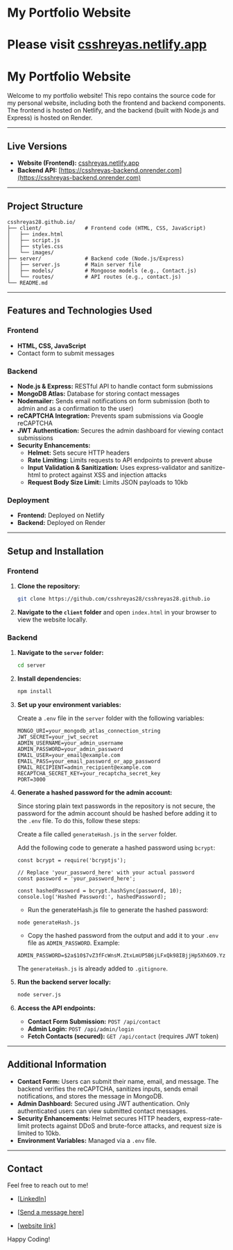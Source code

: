 # My Portfolio Website

# Please visit [csshreyas.netlify.app](https://csshreyas.netlify.app/)

# My Portfolio Website

Welcome to my portfolio website! This repo contains the source code for my personal website, including both the frontend and backend components. The frontend is hosted on Netlify, and the backend (built with Node.js and Express) is hosted on Render.

---

## Live Versions

- **Website (Frontend):** [csshreyas.netlify.app](https://csshreyas.netlify.app/)
- **Backend API:** [https://csshreyas-backend.onrender.com](https://csshreyas-backend.onrender.com)

---

## Project Structure

```
csshreyas28.github.io/
├── client/              # Frontend code (HTML, CSS, JavaScript)
│   ├── index.html
│   ├── script.js
│   ├── styles.css
│   └── images/
├── server/              # Backend code (Node.js/Express)
│   ├── server.js        # Main server file
│   ├── models/          # Mongoose models (e.g., Contact.js)
│   └── routes/          # API routes (e.g., contact.js)
└── README.md
```

---

## Features and Technologies Used

### Frontend
- **HTML, CSS, JavaScript**
- Contact form to submit messages

### Backend
- **Node.js & Express:** RESTful API to handle contact form submissions
- **MongoDB Atlas:** Database for storing contact messages
- **Nodemailer:** Sends email notifications on form submission (both to admin and as a confirmation to the user)
- **reCAPTCHA Integration:** Prevents spam submissions via Google reCAPTCHA
- **JWT Authentication:** Secures the admin dashboard for viewing contact submissions
- **Security Enhancements:**
  - **Helmet:** Sets secure HTTP headers
  - **Rate Limiting:** Limits requests to API endpoints to prevent abuse
  - **Input Validation & Sanitization:** Uses express-validator and sanitize-html to protect against XSS and injection attacks
  - **Request Body Size Limit:** Limits JSON payloads to 10kb

### Deployment
- **Frontend:** Deployed on Netlify
- **Backend:** Deployed on Render

---

## Setup and Installation

### Frontend
1. **Clone the repository:**
   ```bash
   git clone https://github.com/csshreyas28/csshreyas28.github.io
   ```
2. **Navigate to the `client` folder** and open `index.html` in your browser to view the website locally.

### Backend
1. **Navigate to the `server` folder:**
   ```bash
   cd server
   ```
2. **Install dependencies:**
   ```bash
   npm install
   ```
3. **Set up your environment variables:**

   Create a `.env` file in the `server` folder with the following variables:
   ```
   MONGO_URI=your_mongodb_atlas_connection_string
   JWT_SECRET=your_jwt_secret
   ADMIN_USERNAME=your_admin_username
   ADMIN_PASSWORD=your_admin_password
   EMAIL_USER=your_email@example.com
   EMAIL_PASS=your_email_password_or_app_password
   EMAIL_RECIPIENT=admin_recipient@example.com
   RECAPTCHA_SECRET_KEY=your_recaptcha_secret_key
   PORT=3000
   ```
4. **Generate a hashed password for the admin account:**

   Since storing plain text passwords in the repository is not secure, the password for the admin account should be hashed before adding it to the `.env` file. To do this, follow these steps:

   Create a file called `generateHash.js` in the `server` folder.

   Add the following code to generate a hashed password using `bcrypt`:
   ```
   const bcrypt = require('bcryptjs');

   // Replace 'your_password_here' with your actual password
   const password = 'your_password_here';

   const hashedPassword = bcrypt.hashSync(password, 10);
   console.log('Hashed Password:', hashedPassword);
   ```
   - Run the generateHash.js file to generate the hashed password:
   ```
   node generateHash.js
   ```
   - Copy the hashed password from the output and add it to your `.env` file as `ADMIN_PASSWORD`.
   Example:
   ```
   ADMIN_PASSWORD=$2a$10$7vZ3fFcWnsM.ZtxLmUP5B6jLFxQk98IBjjHp5Xh6O9.Yzq//jo8re
   ```

   The `generateHash.js` is already added to `.gitignore`.
5. **Run the backend server locally:**
   ```bash
   node server.js
   ```
6. **Access the API endpoints:**
   - **Contact Form Submission:** `POST /api/contact`
   - **Admin Login:** `POST /api/admin/login`
   - **Fetch Contacts (secured):** `GET /api/contact` (requires JWT token)

---

## Additional Information

- **Contact Form:** Users can submit their name, email, and message. The backend verifies the reCAPTCHA, sanitizes inputs, sends email notifications, and stores the message in MongoDB.
- **Admin Dashboard:** Secured using JWT authentication. Only authenticated users can view submitted contact messages.
- **Security Enhancements:** Helmet secures HTTP headers, express-rate-limit protects against DDoS and brute-force attacks, and request size is limited to 10kb.
- **Environment Variables:** Managed via a `.env` file.

---

## Contact

Feel free to reach out to me!

- [[LinkedIn](https://www.linkedin.com/in/csshreyas/)]

- [[Send a message here](https://csshreyas.netlify.app/#contact)]

- [[website link](https://csshreyas.netlify.app/)]

Happy Coding!
